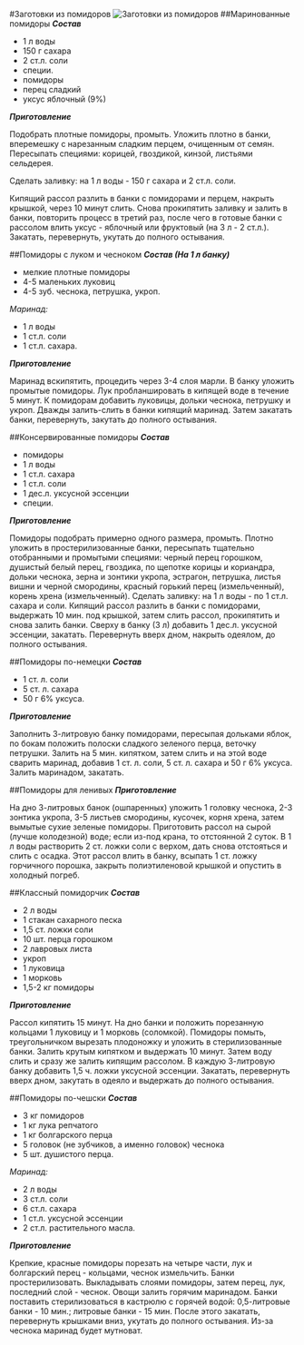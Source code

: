 ﻿#Заготовки из помидоров
![Заготовки из помидоров](/images/Kulinar/Zagotovki/pomidor.jpg 'Заготовки из помидоров')
##Маринованные помидоры
***Состав***

- 1 л воды
- 150 г сахара
- 2 ст.л. соли
- специи.
- помидоры
- перец сладкий
- уксус яблочный (9%)

***Приготовление***

Подобрать плотные помидоры, промыть. Уложить плотно в банки, вперемешку с нарезанным сладким перцем, очищенным от семян. Пересыпать специями: корицей, гвоздикой, кинзой, листьями сельдерея.

Сделать заливку: на 1 л воды - 150 г сахара и 2 ст.л. соли.

Кипящий рассол разлить в банки с помидорами и перцем, накрыть крышкой, через 10 минут слить. Снова прокипятить заливку и залить в банки, повторить процесс в третий раз, после чего в готовые банки с рассолом влить уксус - яблочный или фруктовый (на 3 л - 2 ст.л.). Закатать, перевернуть, укутать до полного остывания.

##Помидоры с луком и чесноком
***Состав (На 1 л банку)***

- мелкие плотные помидоры
- 4-5 маленьких луковиц
- 4-5 зуб. чеснока, петрушка, укроп.

*Маринад:*

- 1 л воды
- 1 ст.л. соли
- 1 ст.л. сахара.

***Приготовление***

Маринад вскипятить, процедить через 3-4 слоя марли.
В банку уложить промытые помидоры. Лук пробланшировать в кипящей воде в течение 5 минут. К помидорам добавить луковицы, дольки чеснока, петрушку и укроп. Дважды залить-слить в банки кипящий маринад. Затем закатать банки, перевернуть, закутать до полного остывания.

##Консервированные помидоры
***Состав***

- помидоры
- 1 л воды
- 1 ст.л. сахара
- 1 ст.л. соли
- 1 дес.л. уксусной эссенции
- специи.

***Приготовление***

Помидоры подобрать примерно одного размера, промыть. Плотно уложить в простерилизованные банки, пересыпать тщательно отобранными и промытыми специями: черный перец горошком, душистый белый перец, гвоздика, по щепотке корицы и кориандра, дольки чеснока, зерна и зонтики укропа, эстрагон, петрушка, листья вишни и черной смородины, красный горький перец (измельченный), корень хрена (измельченный).
Сделать заливку: на 1 л воды - по 1 ст.л. сахара и соли.
Кипящий рассол разлить в банки с помидорами, выдержать 10 мин. под крышкой, затем слить рассол, прокипятить и снова залить банки. Сверху в банку (3 л) добавить 1 дес.л. уксусной эссенции, закатать. Перевернуть вверх дном, накрыть одеялом, до полного остывания.

##Помидоры по-немецки
***Состав***

- 1 ст. л. соли
- 5 ст. л. сахара
- 50 г 6% уксуса.

***Приготовление***

Заполнить 3-литровую банку помидорами, пересыпая дольками яблок, по бокам положить полоски сладкого зеленого перца, веточку петрушки. Залить на 5 мин. кипятком, затем слить и на этой воде сварить маринад, добавив 1 ст. л. соли, 5 ст. л. сахара и 50 г 6% уксуса. Залить маринадом, закатать.

##Помидоры для ленивых
***Приготовление***

На дно 3-литровых банок (ошпаренных) уложить 1 головку чеснока, 2-3 зонтика укропа, 3-5 листьев смородины, кусочек, корня хрена, затем вымытые сухие зеленые помидоры. Приготовить рассол на сырой (лучше колодезной) воде; если из-под крана, то отстоянной 2 суток. В 1 л воды растворить 2 ст. ложки соли с верхом, дать снова отстояться и слить с осадка. Этот рассол влить в банку, всыпать 1 ст. ложку горчичного порошка, закрыть полиэтиленовой крышкой и опустить в холодный погреб.

##Классный помидорчик
***Состав***

- 2 л воды
- 1 стакан сахарного песка
- 1,5 ст. ложки соли
- 10 шт. перца горошком
- 2 лавровых листа
- укроп
- 1 луковица
- 1 морковь
- 1,5-2 кг помидоры

***Приготовление***

Рассол кипятить 15 минут. На дно банки и положить порезанную кольцами 1 луковицу и 1 морковь (соломкой). Помидоры помыть, треугольничком вырезать плодоножку и уложить в стерилизованные банки. Залить крутым кипятком и выдержать 10 минут. Затем воду слить и сразу же залить кипящим рассолом. В каждую 3-литровую банку добавить 1,5 ч. ложки уксусной эссенции. Закатать, перевернуть вверх дном, закутать в одеяло и выдержать до полного остывания.

##Помидоры по-чешски
***Состав***

- 3 кг помидоров
- 1 кг лука репчатого
- 1 кг болгарского перца
- 5 головок (не зубчиков, а именно головок) чеснока
- 5 шт. душистого перца.

*Маринад:*

- 2 л воды
- 3 ст.л. соли
- 6 ст.л. сахара
- 1 ст.л. уксусной эссенции
- 2 ст.л. растительного масла.

***Приготовление***

Крепкие, красные помидоры порезать на четыре части, лук и болгарский перец - кольцами, чеснок измельчить. Банки простерилизовать. Выкладывать слоями помидоры, затем перец, лук, последний слой - чеснок. Овощи залить горячим маринадом. Банки поставить стерилизоваться в кастрюлю с горячей водой: 0,5-литровые банки - 10 мин.; литровые банки - 15 мин. После этого закатать, перевернуть крышками вниз, укутать до полного остывания. Из-за чеснока маринад будет мутноват.
